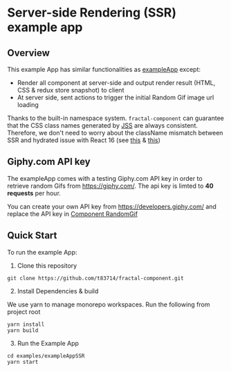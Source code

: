# Server-side Rendering (SSR) example app

## Overview
This example App has similar functionalities as [exampleApp](../exampleApp) except:
- Render all component at server-side and output render result (HTML, CSS & redux store snapshot) to client
- At server side, sent actions to trigger the initial Random Gif image url loading

Thanks to the built-in namespace system. `fractal-component` can guarantee that the CSS class names generated by [JSS](https://github.com/cssinjs/jss) are always consistent. Therefore, we don't need to worry about the className mismatch between SSR and hydrated issue with React 16 (see [this](https://github.com/mui-org/material-ui/issues/8522) & [this](https://github.com/cssinjs/jss/issues/677))

## Giphy.com API key

The exampleApp comes with a testing Giphy.com API key in order to retrieve random Gifs from https://giphy.com/. The api key is limted to **40 requests** per hour.

You can create your own API key from https://developers.giphy.com/ and replace the API key in [Component RandomGif](src/components/RandomGif/index.js)

## Quick Start

To run the example App:

1. Clone this repository
```
git clone https://github.com/t83714/fractal-component.git
```

2. Install Dependencies & build

We use yarn to manage monorepo workspaces. Run the following from project root

```
yarn install
yarn build
```

3. Run the Example App

```
cd examples/exampleAppSSR
yarn start
```